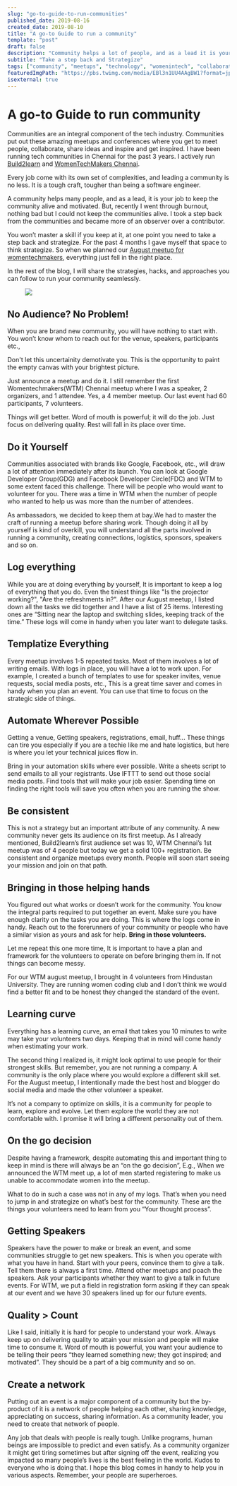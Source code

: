 ```yaml
---
slug: "go-to-guide-to-run-communities"
published_date: 2019-08-16
created_date: 2019-08-10
title: "A go-to Guide to run a community"
template: "post"
draft: false
description: "Community helps a lot of people, and as a lead it is your job to keep the community alive and motivated. But, recently I went throught a burn out, nothing so bad but I was not in a position to keep the communities alive. I took a step back from the communities I run and became more of an observer over a contributor. "
subtitle: "Take a step back and Strategize"
tags: ["community", "meetups", "technology", "womenintech", "collaboration"]
featuredImgPath: "https://pbs.twimg.com/media/EBl3n1UU4AAgBW1?format=jpg&name=4096x4096"
isexternal: true
---
```



# A go-to Guide to run community

Communities are an integral component of the tech industry. Communities put out these amazing meetups and conferences where you get to meet people, collaborate, share ideas and inspire and get inspired. I have been running tech communities in Chennai for the past 3 years. I actively run [Build2learn](build2learn.in) and [WomenTechMakers Chennai](twitter.com/wtmchennai).

Every job come with its own set of complexities, and leading a community is no less. It is a tough craft, tougher than being a software engineer.

A community helps many people, and as a lead, it is your job to keep the community alive and motivated. But, recently I went through burnout, nothing bad but I could not keep the communities alive. I took a step back from the communities and became more of an observer over a contributor. 

You won’t master a skill if you keep at it, at one point you need to take a step back and strategize. For the past 4 months I gave myself that space to think strategize. So when we planned our [August meetup for womentechmakers](twitter.com/wtmchennai), everything just fell in the right place. 

In the rest of the blog, I will share the strategies, hacks, and approaches you can follow to run your community seamlessly. 

<figure>

![](https://pbs.twimg.com/media/EBl3n1UU4AAgBW1?format=jpg&name=4096x4096)

</figure>


## No Audience? No Problem!
When you are brand new community, you will have nothing to start with. You won’t know whom to reach out for the venue, speakers, participants etc., 

Don't let this uncertainity demotivate you. This is the opportunity to paint the empty canvas with your brightest picture. 

Just announce a meetup and do it. I still remember the first Womentechmakers(WTM) Chennai meetup where I was a speaker, 2 organizers, and 1 attendee. Yes, a 4 member meetup. Our last event had 60 participants, 7 volunteers.

Things will get better. Word of mouth is powerful; it will do the job. Just focus on delivering quality. Rest will fall in its place over time.

## Do it Yourself

Communities associated with brands like Google, Facebook, etc., will draw a lot of attention immediately after its launch. You can look at Google Developer Group(GDG) and Facebook Developer Circle(FDC) and WTM to some extent faced this challenge. There will be people who would want to volunteer for you. There was a time in WTM when the number of people who wanted to help us was more than the number of attendees. 

As ambassadors, we decided to keep them at bay.We had to master the craft of running a meetup before sharing work. Though doing it all by yourself is kind of overkill, you will understand all the parts involved in running a community, creating connections, logistics, sponsors, speakers and so on.

## Log everything

While you are at doing everything by yourself, It is important to keep a log of everything that you do. Even the tiniest things like "Is the projector working?", "Are the refreshments in?". After our August meetup, I listed down all the tasks we did together and I have a list of 25 items. Interesting ones are “Sitting near the laptop and switching slides, keeping track of the time.”
These logs will come in handy when you later want to delegate tasks. 

## Templatize Everything

Every meetup involves 1-5 repeated tasks. Most of them involves a lot of writing emails. With logs in place, you will have a lot to work upon. For example, I created a bunch of templates to use for speaker invites, venue requests, social media posts, etc., This is a great time saver and comes in handy when you plan an event. You can use that time to focus on the strategic side of things.

## Automate Wherever Possible

Getting a venue, Getting speakers, registrations, email, huff... These things can tire you especially if you are a techie like me and hate logistics, but here is where you let your technical juices flow in. 

Bring in your automation skills where ever possible. Write a sheets script to send emails to all your registrants. Use IFTTT to send out those social media posts. Find tools that will make your job easier. Spending time on finding the right tools will save you often when you are running the show.

## Be consistent

This is not a strategy but an important attribute of any community. A new community never gets its audience on its first meetup. As I already mentioned, Build2learn’s first audience set was 10, WTM Chennai’s 1st meetup was of 4 people but today we get a solid 100+ registration. Be consistent and organize meetups every month. People will soon start seeing your mission and join on that path.

## Bringing in those helping hands

You figured out what works or doesn’t work for the community. You know the integral parts required to put together an event. Make sure you have enough clarity on the tasks you are doing. This is where the logs come in handy. Reach out to the forerunners of your community or people who have a similar vision as yours and ask for help. **Bring in those volunteers.**

Let me repeat this one more time, It is important to have a plan and framework for the volunteers to operate on before bringing them in. If not things can become messy.

For our WTM august meetup, I brought in 4 volunteers from Hindustan University. They are running women coding club and I don’t think we would find a better fit and to be honest they changed the standard of the event. 

## Learning curve

Everything has a learning curve, an email that takes you 10 minutes to write may take your volunteers two days. Keeping that in mind will come handy when estimating your work. 

The second thing I realized is, it might look optimal to use people for their strongest skills. But remember, you are not running a company. A community is the only place where you would explore a different skill set. For the August meetup, I intentionally made the best host and blogger do social media and made the other volunteer a speaker. 

It’s not a company to optimize on skills, it is a community for people to learn, explore and evolve. Let them explore the world they are not comfortable with. I promise it will bring a different personality out of them.

## On the go decision

Despite having a framework, despite automating this and important thing to keep in mind is there will always be an “on the go decision”, E.g., When we announced the WTM meet up, a lot of men started registering to make us unable to accommodate women into the meetup. 

What to do in such a case was not in any of my logs. That’s when you need to jump in and strategize on what’s best for the community. These are the things your volunteers need to learn from you “Your thought process”. 

## Getting Speakers

Speakers have the power to make or break an event, and some communities struggle to get new speakers. This is when you operate with what you have in hand. Start with your peers, convince them to give a talk. Tell them there is always a first time. Attend other meetups and poach the speakers. Ask your participants whether they want to give a talk in future events. For WTM, we put a field in registration form asking if they can speak at our event and we have 30 speakers lined up for our future events.

## Quality > Count

Like I said, initially it is hard for people to understand your work. Always keep up on delivering quality to attain your mission and people will make time to consume it. Word of mouth is powerful, you want your audience to be telling their peers “they learned something new; they got inspired; and motivated”. They should be a part of a big community and so on.

## Create a network

Putting out an event is a major component of a community but the by-product of it is a network of people helping each other, sharing knowledge, appreciating on success, sharing information. As a community leader, you need to create that network of people.

Any job that deals with people is really tough. Unlike programs, human beings are impossible to predict and even satisfy. As a community organizer it might get tiring sometimes but after signing off the event,  realizing you impacted so many people’s lives is the best feeling in the world. Kudos to everyone who is doing that. I hope this blog comes in handy to help you in various aspects. Remember, your people are superheroes.

